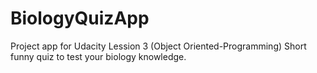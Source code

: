 # BiologyQuizApp
Project app for Udacity Lession 3 (Object Oriented-Programming)
Short funny quiz to test your biology knowledge.
